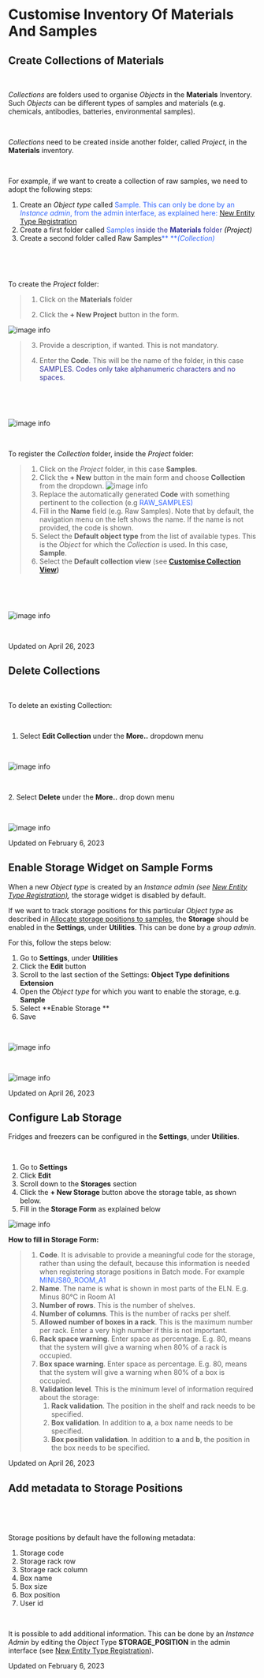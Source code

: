 Customise Inventory Of Materials And Samples
====
 
Create Collections of Materials
----



 

*Collections* are folders used to organise
*Objects* in the **Materials** Inventory. Such *Objects* can be
different types of samples and materials (e.g. chemicals, antibodies,
batteries, environmental samples). 

 

*Collections* need to be created inside
another folder, called *Project*, in the **Materials** inventory.


 

For example, if we want to create a collection of raw samples, we need
to adopt the following steps:

1.  Create an *Object* *type* called <span
    style="color: #3366ff;">Sample. This can only be done by an
    *Instance admin*, from the admin interface, as explained here: [New
    Entity Type
    Registration](https://openbis.ch/index.php/docs/admin-documentation/new-entity-type-registration/)
2.  Create a first folder called <span
    style="color: #3366ff;">Samples <span
    style="color: #333399;">inside the
    **Materials** folder <span
    style="color: #000000;">*(Project)*
3.  Create a second folder called Raw
    Samples<span
    style="color: #3366ff;">** ***(Collection)*

 

 

To create the *Project* folder:

> 1.  Click on the
>     **Materials** folder
>
> 2.  Click the **+ New Project** button
>     in the form. 
>
![image info](img/create-project-materials-1024x286.png)
>
> 3.  Provide a description, if wanted.
>     This is not mandatory.
>
> 4.  Enter the **Code**. This will be the
>     name of the folder, in this case <span
>     style="color: #333399;">SAMPLES. Codes only take
>     alphanumeric characters and no spaces. 

 

 

![image info](img/new-project-form.png)

 

To register the *Collection* folder,
inside the *Project* folder:

> 1.  Click on the *Project* folder, in
>     this case **Samples**. 
> 2.  Click the **+ New** button in the
>     main form and choose **Collection** from the dropdown.
![image info](img/create-collection-materials-1024x403.png)
> 3.  Replace the automatically generated
>     **Code** with something pertinent to the collection (e.g <span
>     style="color: #3366ff;">RAW\_SAMPLES)
> 4.  Fill in the **Name** field (e.g.
>     Raw Samples). Note that by
>     default, the navigation menu on the left shows the name. If the
>     name is not provided, the code is shown.
> 5.  Select the **Default object type**
>     from the list of available types. This is the *Object* for which
>     the *Collection* is used. In this case, **Sample**.
> 6.  Select the **Default collection view** (see **[Customise
>     Collection
>     View](https://openbis.ch/index.php/docs/user-documentation-20-10-3/lab-notebook/customise-collection-view/))**

 

 

![image info](img/new-collection-form.png)

 

Updated on April 26, 2023
 
Delete Collections
----



 

To delete an existing Collection:

 

1.  Select **Edit Collection** under the **More..** dropdown menu

 

![image info](img/delete-collection-1.png)

 

2\. Select **Delete** under the **More..** drop down menu

 

![image info](img/delete-collection-2.png)

Updated on February 6, 2023
 
Enable Storage Widget on Sample Forms
----



  
When a new *Object type* is created by an *Instance admin (*see [New
Entity Type
Registration)](https://openbis.ch/index.php/docs/admin-documentation-openbis-19-06-4/new-entity-type-registration/)*,*
the storage widget is disabled by default.

  
If we want to track storage positions for this particular *Object type*
as described in [Allocate storage positions to
samples](https://openbis.ch/index.php/docs/user-documentation/managing-storage-of-samples/allocate-storage-to-samples/),
the **Storage** should be enabled in the **Settings**, under
**Utilities**. This can be done by a *group admin*.

For this, follow the steps below:  
  

1.  Go to **Settings**, under **Utilities**
2.  Click the **Edit** button
3.  Scroll to the last section of the Settings: **Object Type
    definitions Extension**
4.  Open the *Object type* for which you want to enable the storage,
    e.g. **Sample**
5.  Select **Enable Storage **
6.  Save

 

![image info](img/settings-enable-storage-1024x509.png)

 

![image info](img/Settings-storage-1024x452.png)

Updated on April 26, 2023
 
Configure Lab Storage
----



  
Fridges and freezers can be configured in
the **Settings**, under **Utilities**.

 

1.  Go to **Settings**
2.  Click **Edit**
3.  Scroll down to the **Storages** section
4.  Click the **+ New Storage** button
    above the storage table, as shown below.
5.  Fill in the **Storage Form** as explained below

![image info](img/settings-new-lab-storage-1024x498.png)

  
**How to fill in Storage Form:**

> 1.  **Code**. It is advisable to provide
>     a meaningful code for the storage, rather than using the default,
>     because this information is needed when registering storage
>     positions in Batch mode. For example <span
>     style="color: #3366ff;"> MINUS80\_ROOM\_A1
> 2.  **Name**. The name is what is shown
>     in most parts of the ELN. E.g. 
>     Minus 80°C in Room A1
> 3.  **Number of rows**. This is the
>     number of shelves.
> 4.  **Number of columns**. This is the
>     number of racks per shelf.
> 5.  **Allowed number of boxes in a
>     rack**. This is the maximum number per rack. Enter a very high
>     number if this is not important.
> 6.  **Rack space warning**. Enter space
>     as percentage. E.g. 80, means
>     that the system will give a warning when 80% of a rack is
>     occupied.
> 7.  **Box space warning**. Enter space
>     as percentage. E.g. 80, means
>     that the system will give a warning when 80% of a box is
>     occupied.
> 8.  **Validation level**. This is the
>     minimum level of information required about the storage:
>     1.  **Rack validation**. The
>         position in the shelf and rack needs to be specified.
>     2.  **Box validation**. In addition
>         to **a**, a box name needs to be specified.
>     3.  **Box position validation**. In
>         addition to **a** and **b**, the position in the box needs to
>         be specified.

Updated on April 26, 2023
 
Add metadata to Storage Positions
----



 

 

Storage positions by default have the following metadata:

1.  Storage code
2.  Storage rack row
3.  Storage rack column
4.  Box name
5.  Box size
6.  Box position
7.  User id

 

It is possible to add additional information. This can be done by an
*Instance Admin* by editing the *Object* Type **STORAGE\_POSITION** in
the admin interface (see [New Entity Type
Registration](https://openbis.ch/index.php/docs/admin-documentation/new-entity-type-registration/)).

Updated on February 6, 2023
